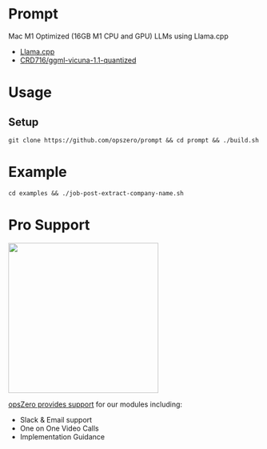 # Prompt

Mac M1 Optimized (16GB M1 CPU and GPU) LLMs using Llama.cpp

- [Llama.cpp](https://github.com/ggerganov/llama.cpp)
- [CRD716/ggml-vicuna-1.1-quantized](https://huggingface.co/CRD716/ggml-vicuna-1.1-quantized)

# Usage

## Setup

```
git clone https://github.com/opszero/prompt && cd prompt && ./build.sh
```

# Example

```
cd examples && ./job-post-extract-company-name.sh
```

# Pro Support

<a href="https://www.opszero.com"><img src="https://media.opszero.com/insights/brands/logo/2023/04/26/02/04/12/opsZero_logo.svg" width="300px"/></a>

[opsZero provides support](https://www.opszero.com) for our modules including:

- Slack & Email support
- One on One Video Calls
- Implementation Guidance
